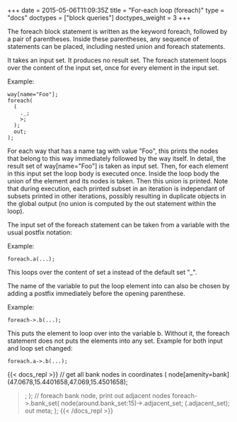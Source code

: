 +++
date = 2015-05-06T11:09:35Z
title = "For-each loop (foreach)"
type = "docs"
doctypes = ["block queries"]
doctypes_weight = 3
+++

The foreach block statement is written as the keyword foreach, followed by a pair of parentheses. Inside these parentheses, any sequence of statements can be placed, including nested union and foreach statements.

It takes an input set. It produces no result set. The foreach statement loops over the content of the input set, once for every element in the input set.

Example:

    way[name="Foo"];
    foreach(
      (
        ._;
        >;
      );
      out;
    );

For each way that has a name tag with value "Foo", this prints the nodes that belong to this way immediately followed by the way itself. In detail, the result set of way[name="Foo"] is taken as input set. Then, for each element in this input set the loop body is executed once. Inside the loop body the union of the element and its nodes is taken. Then this union is printed. Note that during execution, each printed subset in an iteration is independant of subsets printed in other iterations, possibly resulting in duplicate objects in the global output (no union is computed by the out statement within the loop).

The input set of the foreach statement can be taken from a variable with the usual postfix notation:

Example:

    foreach.a(...);

This loops over the content of set a instead of the default set "\_".

The name of the variable to put the loop element into can also be chosen by adding a postfix immediately before the opening parenthese.

Example:

    foreach->.b(...);

This puts the element to loop over into the variable b. Without it, the foreach statement does not puts the elements into any set. Example for both input and loop set changed:

    foreach.a->.b(...);

{{< docs_repl >}}
// get all bank nodes in coordinates
(
  node[amenity=bank]
  (47.0678,15.4401658,47.069,15.4501658);
  >;
);
// foreach bank node, print out adjacent nodes
foreach->.bank_set(
  node(around.bank_set:15)->.adjacent_set;
  (.adjacent_set);
  out meta;
);
{{< /docs_repl >}}
